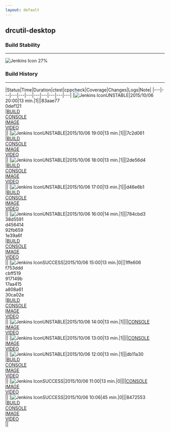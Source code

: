 ```yaml
---
layout: default
---
```

## drcutil-desktop
### Build Stability
___
![Jenkins Icon](http://jenkinshrg.github.io/images/48x48/health-20to39.png)
27%
  
### Build History
___
|Status|Time|Duration|<span class='badge'>ctest</span>|<span class='badge'>cppcheck</span>|Coverage|Changes|Logs|Note|
|---|---|---|---|---|---|---|---|---|---|
|![Jenkins Icon](http://jenkinshrg.github.io/images/24x24/yellow.png)UNSTABLE|2015/10/06 20:00|13 min.|1|||83aae77<br>0def121<br>|[BUILD](https://drive.google.com/file/d/0B54sHwaxmuM4U1oydWlVU2hsOU0/view?usp=drivesdk)<br>[CONSOLE](https://drive.google.com/file/d/0B54sHwaxmuM4YXMzV2RRMUR2cXM/view?usp=drivesdk)<br>[IMAGE](https://drive.google.com/file/d/0B54sHwaxmuM4MDNnTXNFa1JhREk/view?usp=drivesdk)<br>[VIDEO](https://drive.google.com/file/d/0B54sHwaxmuM4ZDB6NHlXdWp3bVU/view?usp=drivesdk)<br>||
|![Jenkins Icon](http://jenkinshrg.github.io/images/24x24/yellow.png)UNSTABLE|2015/10/06 19:00|13 min.|1|||7c2d061<br>|[BUILD](https://drive.google.com/file/d/0B54sHwaxmuM4U0hHSUxELWE3VEk/view?usp=drivesdk)<br>[CONSOLE](https://drive.google.com/file/d/0B54sHwaxmuM4bEN0YTN2d21jVmM/view?usp=drivesdk)<br>[IMAGE](https://drive.google.com/file/d/0B54sHwaxmuM4ZTc2Ni0ybUh1cDg/view?usp=drivesdk)<br>[VIDEO](https://drive.google.com/file/d/0B54sHwaxmuM4ekQ3YzBBMk1EX2M/view?usp=drivesdk)<br>||
|![Jenkins Icon](http://jenkinshrg.github.io/images/24x24/yellow.png)UNSTABLE|2015/10/06 18:00|13 min.|1|||2de56d4<br>|[BUILD](https://drive.google.com/file/d/0B54sHwaxmuM4MWZ0VGVvcHVVS2s/view?usp=drivesdk)<br>[CONSOLE](https://drive.google.com/file/d/0B54sHwaxmuM4Nm4ybGVNX3AwZkU/view?usp=drivesdk)<br>[IMAGE](https://drive.google.com/file/d/0B54sHwaxmuM4bFFYSHFvaGUtREk/view?usp=drivesdk)<br>[VIDEO](https://drive.google.com/file/d/0B54sHwaxmuM4bzVnU0M2UzlDbzA/view?usp=drivesdk)<br>||
|![Jenkins Icon](http://jenkinshrg.github.io/images/24x24/yellow.png)UNSTABLE|2015/10/06 17:00|13 min.|1|||d46e6b1<br>|[BUILD](https://drive.google.com/file/d/0B54sHwaxmuM4RWtOdmNBQkpiQzQ/view?usp=drivesdk)<br>[CONSOLE](https://drive.google.com/file/d/0B54sHwaxmuM4VlU0MGo4UFZaN0E/view?usp=drivesdk)<br>[IMAGE](https://drive.google.com/file/d/0B54sHwaxmuM4VG5lZUpkTWdTM3c/view?usp=drivesdk)<br>[VIDEO](https://drive.google.com/file/d/0B54sHwaxmuM4YWlYSzU2VmxEVmM/view?usp=drivesdk)<br>||
|![Jenkins Icon](http://jenkinshrg.github.io/images/24x24/yellow.png)UNSTABLE|2015/10/06 16:00|14 min.|1|||784cbd3<br>38d5591<br>d456414<br>92fb659<br>1e39a6f<br>|[BUILD](https://drive.google.com/file/d/0B54sHwaxmuM4dXFZZHNSekxYajg/view?usp=drivesdk)<br>[CONSOLE](https://drive.google.com/file/d/0B54sHwaxmuM4bTFUY1FKSWZXSTA/view?usp=drivesdk)<br>[IMAGE](https://drive.google.com/file/d/0B54sHwaxmuM4anJoeFhQTVRVOEk/view?usp=drivesdk)<br>[VIDEO](https://drive.google.com/file/d/0B54sHwaxmuM4OWlFTnVUTjlLRmM/view?usp=drivesdk)<br>||
|![Jenkins Icon](http://jenkinshrg.github.io/images/24x24/blue.png)SUCCESS|2015/10/06 15:00|13 min.|0|||1ffe606<br>f753ddd<br>cbff519<br>917149b<br>17aa415<br>a808a61<br>30ca02e<br>|[BUILD](https://drive.google.com/file/d/0B54sHwaxmuM4TDhaTjZoaFBTZFE/view?usp=drivesdk)<br>[CONSOLE](https://drive.google.com/file/d/0B54sHwaxmuM4S2ZpalRxNkxOSUU/view?usp=drivesdk)<br>[IMAGE](https://drive.google.com/file/d/0B54sHwaxmuM4R2dMQXFFMVZMbk0/view?usp=drivesdk)<br>[VIDEO](https://drive.google.com/file/d/0B54sHwaxmuM4a0RDUkpMVmtwa28/view?usp=drivesdk)<br>||
|![Jenkins Icon](http://jenkinshrg.github.io/images/24x24/yellow.png)UNSTABLE|2015/10/06 14:00|13 min.|1||||[CONSOLE](https://drive.google.com/file/d/0B54sHwaxmuM4dC1lN3VPVVVIcEk/view?usp=drivesdk)<br>[IMAGE](https://drive.google.com/file/d/0B54sHwaxmuM4cENYLTJmV1kxeXc/view?usp=drivesdk)<br>[VIDEO](https://drive.google.com/file/d/0B54sHwaxmuM4VXJoVFI5VFF5c0E/view?usp=drivesdk)<br>||
|![Jenkins Icon](http://jenkinshrg.github.io/images/24x24/yellow.png)UNSTABLE|2015/10/06 13:00|13 min.|1||||[CONSOLE](https://drive.google.com/file/d/0B54sHwaxmuM4Y2ZLTVNndFRPekU/view?usp=drivesdk)<br>[IMAGE](https://drive.google.com/file/d/0B54sHwaxmuM4UUt5MTIyTDI0T2M/view?usp=drivesdk)<br>[VIDEO](https://drive.google.com/file/d/0B54sHwaxmuM4WnZDY0dVenJLOFE/view?usp=drivesdk)<br>||
|![Jenkins Icon](http://jenkinshrg.github.io/images/24x24/yellow.png)UNSTABLE|2015/10/06 12:00|13 min.|1|||db11a30<br>|[BUILD](https://drive.google.com/file/d/0B54sHwaxmuM4Z1VSUmJlQVNGVW8/view?usp=drivesdk)<br>[CONSOLE](https://drive.google.com/file/d/0B54sHwaxmuM4UHBHdlh4aURRbGs/view?usp=drivesdk)<br>[IMAGE](https://drive.google.com/file/d/0B54sHwaxmuM4dTEwUzlyS012eTA/view?usp=drivesdk)<br>[VIDEO](https://drive.google.com/file/d/0B54sHwaxmuM4YXVLSVQwTVZVd1E/view?usp=drivesdk)<br>||
|![Jenkins Icon](http://jenkinshrg.github.io/images/24x24/blue.png)SUCCESS|2015/10/06 11:00|13 min.|0||||[CONSOLE](https://drive.google.com/file/d/0B54sHwaxmuM4a0lIWktucGNkd0k/view?usp=drivesdk)<br>[IMAGE](https://drive.google.com/file/d/0B54sHwaxmuM4TGx4enJJS3lLYzg/view?usp=drivesdk)<br>[VIDEO](https://drive.google.com/file/d/0B54sHwaxmuM4a0xsSW1kbmRKdmM/view?usp=drivesdk)<br>||
|![Jenkins Icon](http://jenkinshrg.github.io/images/24x24/blue.png)SUCCESS|2015/10/06 10:06|45 min.|0|||8472553<br>|[BUILD](https://drive.google.com/file/d/0B54sHwaxmuM4LVBDWU5Gb3ZyTUU/view?usp=drivesdk)<br>[CONSOLE](https://drive.google.com/file/d/0B54sHwaxmuM4ajZocngtVXdsQkk/view?usp=drivesdk)<br>[IMAGE](https://drive.google.com/file/d/0B54sHwaxmuM4WmlNdm5tQmZpNTA/view?usp=drivesdk)<br>[VIDEO](https://drive.google.com/file/d/0B54sHwaxmuM4eVZCdHpsYmtCaXM/view?usp=drivesdk)<br>||
